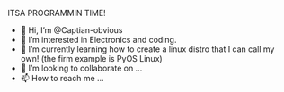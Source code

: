 ITSA PROGRAMMIN TIME!
- 👋 Hi, I’m @Captian-obvious
- 👀 I’m interested in Electronics and coding.
- 🌱 I’m currently learning how to create a linux distro that I can call my own! (the firm example is PyOS Linux)
- 💞️ I’m looking to collaborate on ...
- 📫 How to reach me ...

<!---
Captian-obvious/Captian-obvious is a ✨ special ✨ repository because its `README.md` (this file) appears on your GitHub profile.
You can click the Preview link to take a look at your changes.
--->
